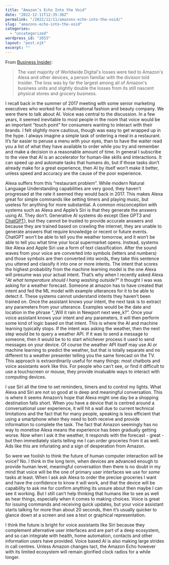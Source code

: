 ```yaml
---
title: "Amazon’s Echo Into the Void"
date: "2022-12-11T12:35:36Z"
permalink: "/2022/12/11/amazons-echo-into-the-void/"
slug: "amazons-echo-into-the-void"
categories:
  - "uncategorized"
wordpress_id: "2653"
layout: "post.njk"
excerpt: ""
---
```


From [Business Insider](https://www.businessinsider.com/amazon-alexa-job-layoffs-rise-and-fall-2022-11?r=US&IR=T):

> The vast majority of Worldwide Digital's losses were tied to Amazon's Alexa and other devices, a person familiar with the division told Insider. The loss was by far the largest among all of Amazon's business units and slightly double the losses from its still nascent physical stores and grocery business.

I recall back in the summer of 2017 meeting with some senior marketing executives who worked for a multinational fashion and beauty company. We were there to talk about AI. Voice was central to the discussion. In a few years, it seemed inevitable to most people in the room that voice would be an important “touch point” for consumers wanting to interact with their brands. I felt slightly more cautious, though was easy to get wrapped up in the hype. I always imagine a simple task of ordering a meal in a restaurant. It’s far easier to peruse a menu with your eyes, than to have the waiter read you a list of what they have available to order while you try and remember and make a decision in a reasonable amount of time. In general I subscribe to the view that AI is an accelerator for human-like skills and interactions. It can speed up and automate tasks that humans do, but if those tasks don’t already make for a great experience, then AI by itself won’t make it better, unless speed and accuracy are the cause of the poor experience.

Alexa suffers from this “restaurant problem”. While modern Natural Language Understanding capabilities are very good, they haven’t progressed at the rate it seemed they would back in 2017. This makes Alexa great for simple commands like setting timers and playing music, but useless for anything for more substantial. A common misconception with systems such as Alexa and Apple’s Siri is that they generate the answers using AI. They don’t. Generative AI systems do except (See GPT3 and [ChatGPT](https://en.wikipedia.org/wiki/ChatGPT)), but they cannot be trusted to provide accurate answers and because they are trained based on crawling the internet, they are unable to generate answers that require knowledge or recent or future events. ChatGPT won’t be able to tell you the weather tomorrow, and it won’t be able to tell you what time your local supermarket opens. Instead, systems like Alexa and Apple Siri use a form of text classification. After the sound waves from your voice are converted into symbols (letters and numbers) and those symbols are then converted into words, they take this sentence you uttered and classify it into one or more intents. The intent that scores the highest probability from the machine learning model is the one Alexa will presume was your actual intent. That’s why when I recently asked Alexa “_At what temperature should I hang washing outside?_” it thought I was was asking for a weather forecast. Someone at amazon has to have created that intent and fed the ML model with example utterances for it to be able to detect it. These systems cannot understand intents they haven’t been trained on. Once the assistant knows your intent, the next task is to extract any parameters from your utterance. Examples would be the date and location in the phrase “_Will it rain in Newport next wee_k?”. Once your voice assistant knows your intent and any parameters, it will then perform some kind of logic based on that intent. This is where the AI and machine learning typically stops. If the intent was asking the weather, then the next step would be to query a weather API. If it was to send a message to someone, then it would be to to start whichever process it used to send messages on your device. Of course the weather API itself may use AI or machine learning to predict the weather, but that is totally separate and no different to a weather presenter telling you the same forecast on the TV. This approach is extraordinarily useful for many things: most chatbots and voice assistants work like this. For people who can’t see, or find it difficult to use a touchscreen or mouse, they provide invaluable ways to interact with computing devices.

I use Siri all the time to set reminders, timers and to control my lights. What Alexa and Siri are not so good at is deep and meaningful conversation. This is where it seems Amazon’s hope that Alexa might one day be a shopping destination falls short. When you have a device that is centred around a conversational user experience, it will hit a wall due to current technical limitations and the fact that for many people, speaking is less efficient that using a smartphone when they need to both receive and provide information to complete the task. The fact that Amazon seemingly has no way to monetise Alexa means the experience has been gradually getting worse. Now when I ask it the weather, it responds with the forecast - great - but then immediately starts telling me I can order groceries from it as well. Ads like this are infuriating and a sign of desperation from Amazon.

So were we foolish to think the future of human computer interaction will be voice? No. I think in the long term, when devices are advanced enough to provide human level, meaningful conversation then there is no doubt in my mind that voice will be the one of primary user interfaces we use for _some_ tasks at least. When I ask ask Alexa to order the precise groceries I want and have the confidence to know it will work, and that the device will be capability to ask me for confirm anything its unsure about then maybe I can see it working. But I still can’t help thinking that humans like to see as well as hear things, especially when it comes to making choices. Voice is great for issuing commands and receiving quick updates, but your voice assistant starts talking for more than about 20 seconds, then it’s usually quicker to glance down at a screen and see a text or graphical representation.

I think the future is bright for voice assistants like Siri because they complement alternative user interfaces and are part of a deep ecosystem, and so can integrate with health, home automation, contacts and other information users have provided. Voice based AI is also making large strides in call centres. Unless Amazon changes tact, the Amazon Echo however with its limited ecosystem will remain glorified clock radios for a while longer.
